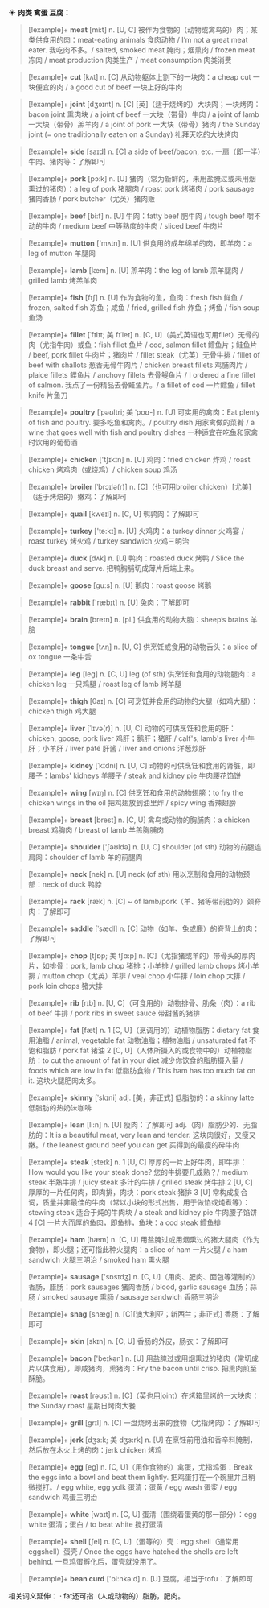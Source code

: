 ☀ <span class="category">**肉类 禽蛋 豆腐：**</span>
>[!example]+ <span class="vocabulary">**meat**</span> [mi:t] 
> <span class="definition">n. [U, C] 被作为食物的（动物或禽鸟的）肉；某类供食用的肉：</span>meat-eating animals 食肉动物 / I’m not a great meat eater. 我吃肉不多。/ salted, smoked meat 腌肉；烟熏肉 / frozen meat 冻肉 / meat production 肉类生产 / meat consumption 肉类消费

>[!example]+ <span class="vocabulary">**cut**</span> [kʌt] 
> <span class="definition">n. [C] 从动物躯体上割下的一块肉：</span>a cheap cut 一块便宜的肉 / a good cut of beef 一块上好的牛肉
           
>[!example]+ <span class="vocabulary">**joint**</span> [dʒɔɪnt]
> <span class="definition">n. [C] [英]（适于烧烤的）大块肉；一块烤肉：</span>bacon joint 熏肉块 / a joint of beef 一大块（带骨）牛肉 / a joint of lamb 一大块（带骨）羔羊肉 / a joint of pork 一大块（带骨）猪肉 / the Sunday joint (= one traditionally eaten on a Sunday) 礼拜天吃的大块烤肉
 
>[!example]+ <span class="vocabulary">**side**</span> [saɪd] 
> <span class="definition">n. [C] a side of beef/bacon, etc. 一扇（即一半）牛肉、猪肉等：</span>了解即可

>[!example]+ <span class="vocabulary">**pork**</span> [pɔ:k] 
> <span class="definition">n. [U] 猪肉（常为新鲜的，未用盐腌过或未用烟熏过的猪肉）：</span>a leg of pork 猪腿肉 / roast pork 烤猪肉 / pork sausage 猪肉香肠 / pork butcher（尤英）猪肉贩

>[!example]+ <span class="vocabulary">**beef**</span> [bi:f] 
> <span class="definition">n. [U] 牛肉：</span>fatty beef 肥牛肉 / tough beef 嚼不动的牛肉 / medium beef 中等熟度的牛肉 / sliced beef 牛肉片

>[!example]+ <span class="vocabulary">**mutton**</span> ['mʌtn] 
> <span class="definition">n. [U] 供食用的成年绵羊的肉，即羊肉：</span>a leg of mutton 羊腿肉 

>[!example]+ <span class="vocabulary">**lamb**</span> [læm] 
> <span class="definition">n. [U] 羔羊肉：</span>the leg of lamb 羔羊腿肉 / grilled lamb 烤羔羊肉

>[!example]+ <span class="vocabulary">**fish**</span> [fɪʃ] 
> <span class="definition">n. [U] 作为食物的鱼，鱼肉：</span>fresh fish 鲜鱼 / frozen, salted fish 冻鱼；咸鱼 / fried, grilled fish 炸鱼；烤鱼 / fish soup 鱼汤
            
>[!example]+ <span class="vocabulary">**fillet**</span> [ˈfɪlɪt; 美 fɪˈleɪ]
> <span class="definition">n. [C, U]（美式英语也可用filet）无骨的肉（尤指牛肉）或鱼：</span>fish fillet 鱼片 / cod, salmon fillet 鳕鱼片；鲑鱼片 / beef, pork fillet 牛肉片；猪肉片 / fillet steak（尤英）无骨牛排 / fillet of beef with shallots 葱香无骨牛肉片 / chicken breast fillets 鸡脯肉片 / plaice fillets 鲽鱼片 / anchovy fillets 去骨鳀鱼片 / I ordered a fine fillet of salmon. 我点了一份精品去骨鲑鱼片。/ a fillet of cod 一片鳕鱼 / fillet knife 片鱼刀          

>[!example]+ <span class="vocabulary">**poultry**</span> [ˈpəʊltri; 美 ˈpoʊ-]
> <span class="definition">n. [U] 可实用的禽肉：</span>Eat plenty of fish and poultry. 要多吃鱼和禽肉。/ poultry dish 用家禽做的菜肴 / a wine that goes well with fish and poultry dishes 一种适宜在吃鱼和家禽时饮用的葡萄酒

>[!example]+ <span class="vocabulary">**chicken**</span> ['tʃɪkɪn] 
> <span class="definition">n. [U] 鸡肉：</span>fried chicken 炸鸡 / roast chicken 烤鸡肉（或烧鸡）/ chicken soup 鸡汤
           
>[!example]+ <span class="vocabulary">**broiler**</span> [ˈbrɔɪlə(r)]
> <span class="definition">n. [C]（也可用broiler chicken）[尤美]（适于烤焙的）嫩鸡：</span>了解即可
           
>[!example]+ <span class="vocabulary">**quail**</span> [kweɪl]
> <span class="definition">n. [C, U] 鹌鹑肉：</span>了解即可

>[!example]+ <span class="vocabulary">**turkey**</span> ['tə:kɪ] 
> <span class="definition">n. [U] 火鸡肉：</span>a turkey dinner 火鸡宴 / roast turkey 烤火鸡 / turkey sandwich 火鸡三明治

>[!example]+ <span class="vocabulary">**duck**</span> [dʌk] 
> <span class="definition">n. [U] 鸭肉：</span>roasted duck 烤鸭 / Slice the duck breast and serve. 把鸭胸脯切成薄片后端上来。

>[!example]+ <span class="vocabulary">**goose**</span> [ɡu:s] 
> <span class="definition">n. [U] 鹅肉：</span>roast goose 烤鹅

>[!example]+ <span class="vocabulary">**rabbit**</span> ['ræbɪt] 
> <span class="definition">n. [U] 兔肉：</span>了解即可

>[!example]+ <span class="vocabulary">**brain**</span> [breɪn] 
> <span class="definition">n. [pl.] 供食用的动物大脑：</span>sheep’s brains 羊脑

>[!example]+ <span class="vocabulary">**tongue**</span> [tʌŋ] 
> <span class="definition">n. [U, C] 供烹饪或食用的动物舌头：</span>a slice of ox tongue 一条牛舌

>[!example]+ <span class="vocabulary">**leg**</span> [leɡ] 
> <span class="definition">n. [C, U] leg (of sth) 供烹饪和食用的动物腿肉：</span>a chicken leg 一只鸡腿 / roast leg of lamb 烤羊腿
           
>[!example]+ <span class="vocabulary">**thigh**</span> [θaɪ]
> <span class="definition">n. [C] 可烹饪并食用的动物的大腿（如鸡大腿）：</span>chicken thigh 鸡大腿          

>[!example]+ <span class="vocabulary">**liver**</span> [ˈlɪvə(r)]
> <span class="definition">n. [U, C] 动物的可供烹饪和食用的肝：</span>chicken, goose, pork liver 鸡肝；鹅肝；猪肝 / calf's, lamb's liver 小牛肝；小羊肝 / liver pâté 肝酱 / liver and onions 洋葱炒肝

>[!example]+ <span class="vocabulary">**kidney**</span> [ˈkɪdni]
> <span class="definition">n. [U, C] 动物的可供烹饪和食用的肾脏，即腰子：</span>lambs' kidneys 羊腰子 / steak and kidney pie 牛肉腰花馅饼

>[!example]+ <span class="vocabulary">**wing**</span> [wɪŋ] 
> <span class="definition">n. [C] 供烹饪和食用的动物翅膀：</span>to fry the chicken wings in the oil 把鸡翅放到油里炸 / spicy wing 香辣翅膀

>[!example]+ <span class="vocabulary">**breast**</span> [brest] 
> <span class="definition">n. [C, U] 禽鸟或动物的胸脯肉：</span>a chicken breast 鸡胸肉 / breast of lamb 羊羔胸脯肉

>[!example]+ <span class="vocabulary">**shoulder**</span> ['ʃəʊldə] 
> <span class="definition">n. [U, C] shoulder (of sth) 动物的前腿连肩肉：</span>shoulder of lamb 羊的前腿肉

>[!example]+ <span class="vocabulary">**neck**</span> [nek] 
> <span class="definition">n. [U] neck (of sth) 用以烹制和食用的动物颈部：</span>neck of duck 鸭脖
         
>[!example]+ <span class="vocabulary">**rack**</span> [ræk]
> <span class="definition">n. [C] ~ of lamb/pork（羊、猪等带前肋的）颈脊肉：</span>了解即可
           
>[!example]+ <span class="vocabulary">**saddle**</span> [ˈsædl]
> <span class="definition">n. [C] 动物（如羊、兔或鹿）的脊背上的肉：</span>了解即可
            
>[!example]+ <span class="vocabulary">**chop**</span> [tʃɒp; 美 tʃɑ:p]
> <span class="definition">n. [C]（尤指猪或羊的）带骨头的厚肉片，如排骨：</span>pork, lamb chop 猪排；小羊排 / grilled lamb chops 烤小羊排 / mutton chop（尤英）羊排 / veal chop 小牛排 / loin chop 大排 / pork loin chops 猪大排
           
>[!example]+ <span class="vocabulary">**rib**</span> [rɪb]
> <span class="definition">n. [U, C]（可食用的）动物排骨、肋条（肉）：</span>a rib of beef 牛排 / pork ribs in sweet sauce 带甜酱的猪排

>[!example]+ <span class="vocabulary">**fat**</span> [fæt] 
> <span class="definition">n. 1 [C, U]（烹调用的）动植物脂肪：</span>dietary fat 食用油脂 / animal, vegetable fat 动物油脂；植物油脂 / unsaturated fat 不饱和脂肪 / pork fat 猪油 <span class="definition">2 [C, U]（人体所摄入的或食物中的）动植物脂肪：</span>to cut the amount of fat in your diet 减少你饮食的脂肪摄入量 / foods which are low in fat 低脂肪食物 / This ham has too much fat on it. 这块火腿肥肉太多。
            
>[!example]+ <span class="vocabulary">**skinny**</span> [ˈskɪni]
> <span class="definition">adj. [美，非正式] 低脂肪的：</span>a skinny latte 低脂肪的热奶沫咖啡          

>[!example]+ <span class="vocabulary">**lean**</span> [li:n]
> <span class="definition">n. [U] 瘦肉：</span>了解即可 <span class="definition">adj.（肉）脂肪少的、无脂肪的：</span>It is a beautiful meat, very lean and tender. 这块肉很好，又瘦又嫩。/ the leanest ground beef you can get 买得到的最瘦的碎牛肉

>[!example]+ <span class="vocabulary">**steak**</span> [steɪk] 
> <span class="definition">n. 1 [U, C] 厚厚的一片上好牛肉，即牛排：</span>How would you like your steak done? 您的牛排要几成熟？/ medium steak 半熟牛排 / juicy steak 多汁的牛排 / grilled steak 烤牛排 <span class="definition">2 [U, C] 厚厚的一片任何肉，即肉排，肉块：</span>pork steak 猪排 <span class="definition">3 [U] 常构成复合词，质量并非最佳的牛肉（常以小块的形式出售，用于做馅或炖煮等）：</span>stewing steak 适合于炖的牛肉块 / a steak and kidney pie 牛肉腰子馅饼 <span class="definition">4 [C] 一片大而厚的鱼肉，即鱼排，鱼块：</span>a cod steak 鳕鱼排

>[!example]+ <span class="vocabulary">**ham**</span> [hæm] 
> <span class="definition">n. [C, U] 用盐腌过或用烟熏过的猪大腿肉（作为食物），即火腿；还可指此种火腿肉：</span>a slice of ham 一片火腿 / a ham sandwich 火腿三明治 / smoked ham 熏火腿

>[!example]+ <span class="vocabulary">**sausage**</span> ['sɒsɪdӡ] 
> <span class="definition">n. [C, U]（用肉、肥肉、面包等灌制的）香肠，腊肠：</span>pork sausages 猪肉香肠 / blood, garlic sausage 血肠；蒜肠 / smoked sausage 熏肠 / sausage sandwich 香肠三明治
           
>[!example]+ <span class="vocabulary">**snag**</span> [snæg]
> <span class="definition">n. [C][澳大利亚；新西兰；非正式] 香肠：</span>了解即可

>[!example]+ <span class="vocabulary">**skin**</span> [skɪn] 
> <span class="definition">n. [C, U] 香肠的外皮，肠衣：</span>了解即可

>[!example]+ <span class="vocabulary">**bacon**</span> ['beɪkən] 
> <span class="definition">n. [U] 用盐腌过或用烟熏过的猪肉（常切成片以供食用），即咸猪肉，熏猪肉：</span>Fry the bacon until crisp. 把熏肉煎至酥脆。

>[!example]+ <span class="vocabulary">**roast**</span> [rəʊst] 
> <span class="definition">n. [C]（英也用joint）在烤箱里烤的一大块肉：</span>the Sunday roast 星期日烤肉大餐

>[!example]+ <span class="vocabulary">**grill**</span> [ɡrɪl] 
> <span class="definition">n. [C] 一盘烧烤出来的食物（尤指烤肉）：</span>了解即可
           
>[!example]+ <span class="vocabulary">**jerk**</span> [dʒɜ:k; 美 dʒɜ:rk]
> <span class="definition">n. [U] 在烹饪前用油和香辛料腌制，然后放在木火上烤的肉：</span>jerk chicken 烤鸡
 
>[!example]+ <span class="vocabulary">**egg**</span> [eɡ] 
> <span class="definition">n. [C, U]（用作食物的）禽蛋，尤指鸡蛋：</span>Break the eggs into a bowl and beat them lightly. 把鸡蛋打在一个碗里并且稍微搅打。/ egg white, egg yolk 蛋清；蛋黄 / egg wash 蛋浆 / egg sandwich 鸡蛋三明治

>[!example]+ <span class="vocabulary">**white**</span> [waɪt] 
> <span class="definition">n. [C, U] 蛋清（围绕着蛋黄的那一部分）：</span>egg white 蛋清；蛋白 / to beat white 搅打蛋清
           
>[!example]+ <span class="vocabulary">**shell**</span> [ʃel]
> <span class="definition">n. [C, U]（蛋等的）壳：</span>egg shell（通常用eggshell）蛋壳 / Once the eggs have hatched the shells are left behind. 一旦鸡蛋孵化后，蛋壳就没用了。

>[!example]+ <span class="vocabulary">**bean curd**</span> ['bi:nkə:d] 
> <span class="definition">n. [U] 豆腐，相当于tofu：</span>了解即可

相关词义延伸：
· fat还可指（人或动物的）脂肪，肥肉。
